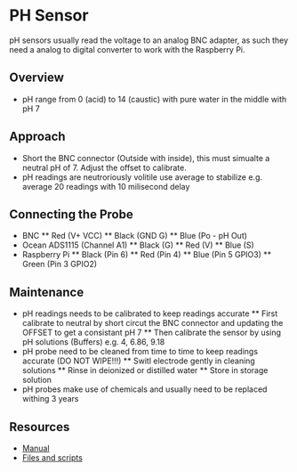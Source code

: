 # PH Sensor
pH sensors usually read the voltage to an analog BNC adapter, as such they need a analog to digital converter to work with the Raspberry Pi.

## Overview
* pH range from 0 (acid) to 14 (caustic) with pure water in the middle with pH 7


## Approach
* Short the BNC connector (Outside with inside), this must simualte a neutral pH of 7. Adjust the offset to calibrate.
* pH readings are neutroriously volitile use average to stabilize e.g. average 20 readings with 10 milisecond delay

## Connecting the Probe
* BNC
** Red (V+ VCC)
** Black (GND G)
** Blue (Po - pH Out)
* Ocean ADS1115 (Channel A1)
** Black (G)
** Red (V)
** Blue (S)
* Raspberry Pi
** Black (Pin 6)
** Red (Pin 4)
** Blue (Pin 5 GPIO3)
** Green (Pin 3 GPIO2)

## Maintenance
* pH readings needs to be calibrated to keep readings accurate
** First calibrate to neutral by short circut the BNC connector and updating the OFFSET to get a consistant pH 7
** Then calibrate the sensor by using pH solutions (Buffers) e.g. 4, 6.86, 9.18
* pH probe need to be cleaned from time to time to keep readings accurate (DO NOT WIPE!!!)
** Switl electrode gently in cleaning solutions
** Rinse in deionized or distilled water
** Store in storage solution
* pH probes make use of chemicals and usually need to be replaced withing 3 years

## Resources
* [Manual](http://www.baaqii.net/promanage/BU0203%2BBU0481.pdf)
* [Files and scripts](www.baaqii.net/promanage/BU0203.zip)
 

